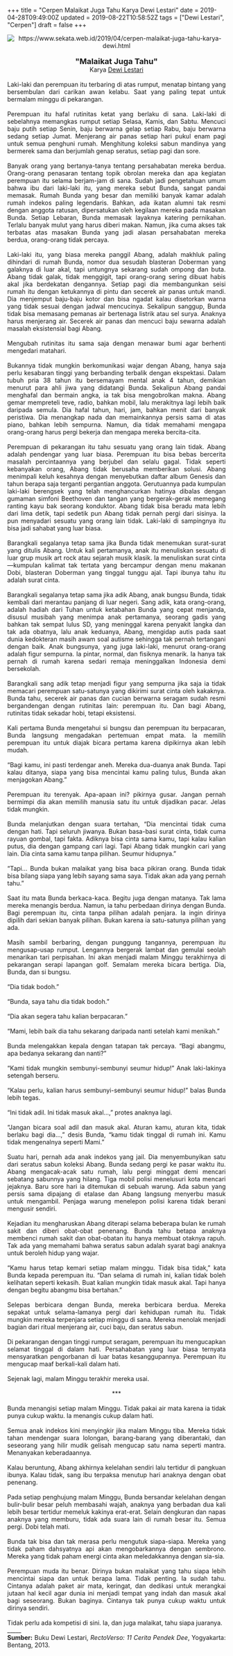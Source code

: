 +++
title = "Cerpen Malaikat Juga Tahu Karya Dewi Lestari"
date = 2019-04-28T09:49:00Z
updated = 2019-08-22T10:58:52Z
tags = ["Dewi Lestari", "Cerpen"]
draft = false
+++

<div dir="ltr" style="text-align: left;" trbidi="on"><div class="separator" style="clear: both; text-align: center;"><img alt="https://www.sekata.web.id/2019/04/cerpen-malaikat-juga-tahu-karya-dewi.html" border="0" data-original-height="300" data-original-width="650" src="https://1.bp.blogspot.com/-v9IM320YfsI/XS1v8PFR2YI/AAAAAAAAUGo/o7vRT_O2R2AxwKMwgXI_c_UU-rqjGmD4gCLcBGAs/s1600/malaikat.jpg" /></div><div class="separator" style="clear: both; text-align: center;"><br /></div><div style="text-align: center;"><span style="font-size: large;"><b>"Malaikat Juga Tahu"</b></span></div><div style="text-align: center;">Karya <a href="http://ensiklopedia.kemdikbud.go.id/sastra/artikel/Dewi_Lestari" target="_blank">Dewi Lestari</a></div><div style="text-align: justify;"><br />Laki-laki dan perempuan itu terbaring di atas rumput, menatap bintang yang bersembulan dari carikan awan kelabu. Saat yang paling tepat untuk bermalam minggu di pekarangan. <br /><br />Perempuan itu hafal rutinitas ketat yang berlaku di sana. Laki-laki di sebelahnya memangkas rumput setiap Selasa, Kamis, dan Sabtu. Mencuci baju putih setiap Senin, baju berwarna gelap setiap Rabu, baju berwarna sedang setiap Jumat. Menjerang air panas setiap hari pukul enam pagi untuk semua penghuni rumah. Menghitung koleksi sabun mandinya yang bermerek sama dan berjumlah genap seratus, setiap pagi dan sore.<br /><a name='more'></a><br />Banyak orang yang bertanya-tanya tentang persahabatan mereka berdua. Orang-orang penasaran tentang topik obrolan mereka dan apa kegiatan perempuan itu selama berjam-jam di sana. Sudah jadi pengetahuan umum bahwa ibu dari laki-laki itu, yang mereka sebut Bunda, sangat pandai memasak. Rumah Bunda yang besar dan memiliki banyak kamar adalah rumah indekos paling legendaris. Bahkan, ada ikatan alumni tak resmi dengan anggota ratusan, dipersatukan oleh kegilaan mereka pada masakan Bunda. Setiap Lebaran, Bunda memasak layaknya katering pernikahan. Terlalu banyak mulut yang harus diberi makan. Namun, jika cuma akses tak terbatas atas masakan Bunda yang jadi alasan persahabatan mereka berdua, orang-orang tidak percaya. <br /><br />Laki-laki itu, yang biasa mereka panggil Abang, adalah makhluk paling dihindari di rumah Bunda, nomor dua sesudah blasteran Doberman yang galaknya di luar akal, tapi untungnya sekarang sudah ompong dan buta. Abang tidak galak, tidak menggigit, tapi orang-orang sering dibuat habis akal jika berdekatan dengannya. Setiap pagi dia membangunkan seisi rumah itu dengan ketukannya di pintu dan secerek air panas untuk mandi. Dia menjemput baju-baju kotor dan bisa ngadat kalau disetorkan warna yang tidak sesuai dengan jadwal mencucinya. Sekalipun sanggup, Bunda tidak bisa memasang pemanas air bertenaga listrik atau sel surya. Anaknya harus menjerang air. Secerek air panas dan mencuci baju sewarna adalah masalah eksistensial bagi Abang. <br /><br />Mengubah rutinitas itu sama saja dengan menawar bumi agar berhenti mengedari matahari. <br /><br />Bukannya tidak mungkin berkomunikasi wajar dengan Abang, hanya saja perlu kesabaran tinggi yang berbanding terbalik dengan ekspektasi. Dalam tubuh pria 38 tahun itu bersemayam mental anak 4 tahun, demikian menurut para ahli jiwa yang didatangi Bunda. Sekalipun Abang pandai menghafal dan bermain angka, ia tak bisa mengobrolkan makna. Abang gemar mempreteli teve, radio, bahkan mobil, lalu merakitnya lagi lebih baik daripada semula. Dia hafal tahun, hari, jam, bahkan menit dari banyak peristiwa. Dia menangkap nada dan memainkannya persis sama di atas piano, bahkan lebih sempurna. Namun, dia tidak memahami mengapa orang-orang harus pergi bekerja dan mengapa mereka bercita-cita. <br /><br />Perempuan di pekarangan itu tahu sesuatu yang orang lain tidak. Abang adalah pendengar yang luar biasa. Perempuan itu bisa bebas bercerita masalah percintaannya yang berjubel dan selalu gagal. Tidak seperti kebanyakan orang, Abang tidak berusaha memberikan solusi. Abang menimpali keluh kesahnya dengan menyebutkan daftar album Genesis dan tahun berapa saja terganti pergantian anggota. Gerutuannya pada kumpulan laki-laki berengsek yang telah menghancurkan hatinya dibalas dengan gumaman simfoni Beethoven dan tangan yang bergerak-gerak memegang ranting kayu bak seorang konduktor. Abang tidak bisa beradu mata lebih dari lima detik, tapi sedetik pun Abang tidak pernah pergi dari sisinya. Ia pun menyadari sesuatu yang orang lain tidak. Laki-laki di sampingnya itu bisa jadi sahabat yang luar biasa. <br /><br />Barangkali segalanya tetap sama jika Bunda tidak menemukan surat-surat yang ditulis Abang. Untuk kali pertamanya, anak itu menuliskan sesuatu di luar grup musik art rock atau sejarah musik klasik. Ia menuliskan surat cinta—kumpulan kalimat tak tertata yang bercampur dengan menu makanan Dobi, blasteran Doberman yang tinggal tunggu ajal. Tapi ibunya tahu itu adalah surat cinta. <br /><br />Barangkali segalanya tetap sama jika adik Abang, anak  bungsu Bunda, tidak kembali dari merantau panjang di luar negeri. Sang adik, kata orang-orang, adalah hadiah dari Tuhan untuk ketabahan Bunda yang cepat menjanda, disusul musibah yang menimpa anak pertamanya, seorang gadis yang bahkan tak sempat lulus SD, yang meninggal karena penyakit langka dan tak ada obatnya, lalu anak keduanya, Abang, mengidap autis pada saat dunia kedokteran masih awam soal autisme sehingga tak pernah tertangani dengan baik. Anak bungsunya, yang juga laki-laki, menurut orang-orang adalah figur sempurna. Ia pintar, normal, dan fisiknya menarik. Ia hanya tak pernah di rumah karena sedari remaja meninggalkan Indonesia demi bersekolah. <br /><br />Barangkali sang adik tetap menjadi figur yang sempurna jika saja ia tidak memacari perempuan satu-satunya yang dikirimi surat cinta oleh kakaknya. Bunda tahu, secerek air panas dan cucian berwarna seragam sudah resmi bergandengan dengan rutinitas lain: perempuan itu. Dan bagi Abang, rutinitas tidak sekadar hobi, tetapi eksistensi. <br /><br />Kali pertama Bunda mengetahui si bungsu dan perempuan itu berpacaran, Bunda langsung mengadakan pertemuan empat mata. Ia memilih perempuan itu untuk diajak bicara pertama karena dipikirnya akan lebih mudah. <br /><br />“Bagi kamu, ini pasti terdengar aneh. Mereka dua-duanya anak Bunda. Tapi kalau ditanya, siapa yang bisa mencintai kamu paling tulus, Bunda akan menjagokan Abang.” <br /><br />Perempuan itu terenyak. Apa-apaan ini? pikirnya gusar. Jangan pernah bermimpi dia akan memilih manusia satu itu untuk dijadikan pacar. Jelas tidak mungkin. <br /><br />Bunda melanjutkan dengan suara tertahan, “Dia mencintai tidak cuma dengan hati. Tapi seluruh jiwanya. Bukan basa-basi surat cinta, tidak cuma rayuan gombal, tapi fakta. Adiknya bisa cinta sama kamu, tapi kalau kalian putus, dia dengan gampang cari lagi. Tapi Abang tidak mungkin cari yang lain. Dia cinta sama kamu tanpa pilihan. Seumur hidupnya.” <br /><br />“Tapi… Bunda bukan malaikat yang bisa baca pikiran orang. Bunda tidak bisa bilang siapa yang lebih sayang sama saya. Tidak akan ada yang pernah tahu.” <br /><br />Saat itu mata Bunda berkaca-kaca. Begitu juga dengan matanya. Tak lama mereka menangis berdua. Namun, ia tahu perbedaan dirinya dengan Bunda. Bagi perempuan itu, cinta tanpa pilihan adalah penjara. Ia ingin dirinya dipilih dari sekian banyak pilihan. Bukan karena ia satu-satunya pilihan yang ada. <br /><br />Masih sambil berbaring, dengan punggung tangannya, perempuan itu mengusap-usap rumput. Lengannya bergerak lambat dan gemulai seolah menarikan tari perpisahan. Ini akan menjadi malam Minggu terakhirnya di pekarangan serapi lapangan golf. Semalam mereka bicara bertiga. Dia, Bunda, dan si bungsu. <br /><br />“Dia tidak bodoh.” <br /><br />“Bunda, saya tahu dia tidak bodoh.” <br /><br />“Dia akan segera tahu kalian berpacaran.” <br /><br />“Mami, lebih baik dia tahu sekarang daripada nanti setelah kami menikah.” <br /><br />Bunda melengakkan kepala dengan tatapan tak percaya. “Bagi abangmu, apa bedanya sekarang dan nanti?” <br /><br />“Kami tidak mungkin sembunyi-sembunyi seumur hidup!” Anak laki-lakinya setengah berseru. <br /><br />“Kalau perlu, kalian harus sembunyi-sembunyi seumur hidup!” balas Bunda lebih tegas. <br /><br />“Ini tidak adil. Ini tidak masuk akal…,” protes anaknya lagi. <br /><br />“Jangan bicara soal adil dan masuk akal. Aturan kamu, aturan kita, tidak berlaku bagi dia…,” desis Bunda, “kamu tidak tinggal di rumah ini. Kamu tidak mengenalnya seperti Mami.” <br /><br />Suatu hari, pernah ada anak indekos yang jail. Dia menyembunyikan satu dari seratus sabun koleksi Abang. Bunda sedang pergi ke pasar waktu itu. Abang mengacak-acak satu rumah, lalu pergi minggat demi mencari sebatang sabunnya yang hilang. Tiga mobil polisi menelusuri kota mencari jejaknya. Baru sore hari ia ditemukan di sebuah warung. Ada sabun yang persis sama dipajang di etalase dan Abang langsung menyerbu masuk untuk mengambil. Penjaga warung menelepon polisi karena tidak berani mengusir sendiri. <br /><br />Kejadian itu mengharuskan Abang diterapi selama beberapa bulan ke rumah sakit dan diberi obat-obat penenang. Bunda tahu betapa anaknya membenci rumah sakit dan obat-obatan itu hanya membuat otaknya rapuh. Tak ada yang memahami bahwa seratus sabun adalah syarat bagi anaknya untuk beroleh hidup yang wajar. <br /><br />“Kamu harus tetap kemari setiap malam minggu. Tidak bisa tidak,” kata Bunda kepada perempuan itu. “Dan selama di rumah ini, kalian tidak boleh kelihatan seperti kekasih. Buat kalian mungkin tidak masuk akal. Tapi hanya dengan begitu abangmu bisa bertahan.” <br /><br />Selepas berbicara dengan Bunda, mereka berbicara berdua. Mereka sepakat untuk selama-lamanya pergi dari kehidupan rumah itu. Tidak mungkin mereka terpenjara setiap minggu di sana. Mereka menolak menjadi bagian dari ritual menjerang air, cuci baju, dan seratus sabun. <br /><br />Di pekarangan dengan tinggi rumput seragam, perempuan itu mengucapkan selamat tinggal di dalam hati. Persahabatan yang luar biasa ternyata mensyaratkan pengorbanan di luar batas kesanggupannya. Perempuan itu mengucap maaf berkali-kali dalam hati. <br /><br />Sejenak lagi, malam Minggu terakhir mereka usai. <br /><br /><div style="text-align: center;">*** </div><br />Bunda menangisi setiap malam Minggu. Tidak pakai air mata karena ia tidak punya cukup waktu. Ia menangis cukup dalam hati. <br /><br />Semua anak indekos kini menyingkir jika malam Minggu tiba. Mereka tidak tahan mendengar suara lolongan, barang-barang yang diberantaki, dan seseorang yang hilir mudik gelisah mengucap satu nama seperti mantra. Menanyakan keberadaannya. <br /><br />Kalau beruntung, Abang akhirnya kelelahan sendiri lalu tertidur di pangkuan ibunya. Kalau tidak, sang ibu terpaksa menutup hari anaknya dengan obat penenang. <br /><br />Pada setiap penghujung malam Minggu, Bunda bersandar kelelahan dengan bulir-bulir besar peluh membasahi wajah, anaknya yang berbadan dua kali lebih besar tertidur memeluk kakinya erat-erat. Selain dengkuran dan napas anaknya yang memburu, tidak ada suara lain di rumah besar itu. Semua pergi. Dobi telah mati. <br /><br />Bunda tak bisa dan tak merasa perlu mengutuk siapa-siapa. Mereka yang tidak paham dahsyatnya api akan mengobarkannya dengan sembrono. Mereka yang tidak paham energi cinta akan meledakkannya dengan sia-sia. <br /><br />Perempuan muda itu benar. Dirinya bukan malaikat yang tahu siapa lebih mencintai siapa dan untuk berapa lama. Tidak penting. Ia sudah tahu. Cintanya adalah paket air mata, keringat, dan dedikasi untuk merangkai jutaan hal kecil agar dunia ini menjadi tempat yang indah dan masuk akal bagi seseorang. Bukan baginya. Cintanya tak punya cukup waktu untuk dirinya sendiri. <br /><br />Tidak perlu ada kompetisi di sini. Ia, dan juga malaikat, tahu siapa juaranya.</div><div style="text-align: justify;">_____</div><div style="text-align: justify;"></div><div style="text-align: justify;"><b>Sumber:</b> Buku Dewi Lestari, <i>RectoVerso: 11 Cerita Pendek Dee</i>, Yogyakarta: Bentang, 2013.</div></div>
